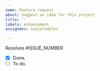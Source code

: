 ```yaml
---
name: Feature request
about: Suggest an idea for this project
title: ''
labels: enhancement
assignees: sanjaradylov

---
```


Resolves #ISSUE_NUMBER

- [x] Done.
- [ ] To do.
